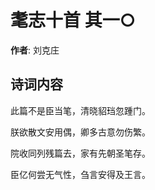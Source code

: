 # 耄志十首  其一○

**作者**: 刘克庄

## 诗词内容

此篇不是臣当笔，清晓貂珰忽踵门。

朕欲散文安用偶，卿多古意勿伤繁。

院收同列残篇去，家有先朝圣笔存。

臣亿何尝无气性，刍言安得及王言。

